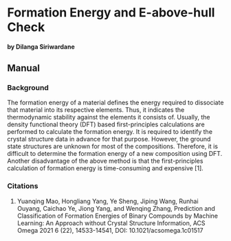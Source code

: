 # Formation Energy and E-above-hull Check
#### by Dilanga Siriwardane

## Manual

### Background

The formation energy of a material defines the energy required to dissociate that material into its respective elements. Thus, it indicates the thermodynamic stability against the elements it consists of.  Usually, the density functional theory (DFT) based first-principles calculations are performed to calculate the formation energy. It is required to identify the crystal structure data in advance for that purpose. However, the ground state structures are unknown for most of the compositions. Therefore, it is difficult to determine the formation energy of a new composition using DFT. Another disadvantage of the above method is that the first-principles calculation of formation energy is time-consuming and expensive [1].



### Citations
1. Yuanqing Mao, Hongliang Yang, Ye Sheng, Jiping Wang, Runhai Ouyang, Caichao Ye, Jiong Yang, and Wenqing Zhang, Prediction and Classification of Formation Energies of Binary Compounds by Machine Learning: An Approach without Crystal Structure Information, ACS Omega 2021 6 (22), 14533-14541, DOI: 10.1021/acsomega.1c01517 
           
           
           

